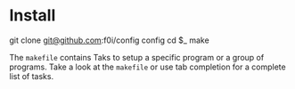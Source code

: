 # Install

  git clone git@github.com:f0i/config config
  cd $_
  make

The `makefile` contains Taks to setup a specific program or a group of
programs.  Take a look at the `makefile` or use tab completion for a
complete list of tasks.
